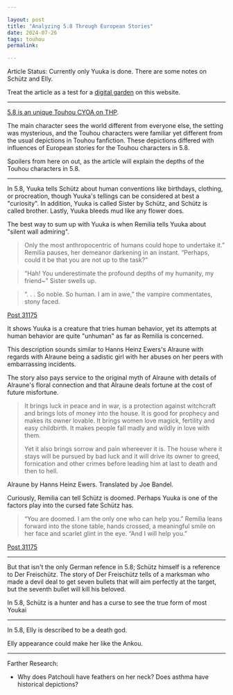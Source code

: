 ```yaml
---

layout: post
title: "Analyzing 5.8 Through European Stories"
date: 2024-07-26
tags: touhou
permalink: 

---
```


Article Status: Currently only Yuuka is done. There are some notes on Schütz and Elly.

Treat the article as a test for a [digital garden](https://www.technologyreview.com/2020/09/03/1007716/digital-gardens-let-you-cultivate-your-own-little-bit-of-the-internet/) on this website.

---

[5.8 is an unique Touhou CYOA on THP](https://www.touhou-project.com/forest/res/29818.html). 

The main character sees the world different from everyone else, the setting was mysterious, and the Touhou characters were familiar yet different from the usual depictions in Touhou fanfiction. These depictions differed with influences of European stories for the Touhou characters in 5.8. 

Spoilers from here on out, as the article will explain the depths of the Touhou characters in 5.8.

---

In 5.8, Yuuka tells Schütz about human conventions like birthdays, clothing, or procreation, though Yuuka's tellings can be considered at best a "curiosity". In addition, Yuuka is called Sister by Schütz, and Schütz is called brother. Lastly, Yuuka bleeds mud like any flower does. 

The best way to sum up with Yuuka is when Remilia tells Yuuka about "silent wall admiring".

> Only the most anthropocentric of humans could hope to undertake it.” Remilia pauses, her demeanor darkening in an instant. “Perhaps, could it be that you are not up to the task?”

> “Hah! You underestimate the profound depths of my humanity, my friend~” Sister swells up.

> “. . . So noble. So human. I am in awe,” the vampire commentates, stony faced.

[Post 31175](https://www.touhou-project.com/forest/res/31030.html#postform)

It shows Yuuka is a creature that tries human behavior, yet its attempts at human behavior are quite "unhuman" as far as Remilia is concerned.

This description sounds similar to Hanns Heinz Ewers's Alraune with regards with Alraune being a sadistic girl with her abuses on her peers with embarrassing incidents.

 The story also pays service to the original myth of Alraune with details of Alraune's floral connection and that Alraune deals fortune at the cost of future misfortune.

> It brings luck in peace and in war, is a protection against witchcraft and brings lots of money into the house. It is good for prophecy and makes its owner lovable. It brings women love magick, fertility and easy childbirth. It makes people fall madly and wildly in love with them.
> 
> Yet it also brings sorrow and pain whereever it is. The house where it stays will be pursued by bad luck and it will drive its owner to greed, fornication and other crimes before leading him at last to death and then to hell.

Alraune by Hanns Heinz Ewers. Translated by Joe Bandel.

Curiously, Remilia can tell Schütz is doomed. Perhaps Yuuka is one of the factors play into the cursed fate Schütz has.

> “You are doomed. I am the only one who can help you.” Remilia leans forward into the stone table, hands crossed, a meaningful smile on her face and scarlet glint in the eye. “And I will help you.”

[Post 31175](https://www.touhou-project.com/forest/res/31030.html#31175)

---

But that isn't the only German refence in 5.8; Schütz himself is a reference to Der Freischütz. The story of Der Freischütz tells of a marksman who made a devil deal to get seven bullets that will aim perfectly at the target, but the seventh bullet will kill his beloved. 

In 5.8, Schütz is a hunter and has a curse to see the true form of most Youkai

---

In 5.8, Elly is described to be a death god.

Elly appearance could make her like the Ankou.

---

Farther Research:

- Why does Patchouli have feathers on her neck? Does asthma have historical depictions?
